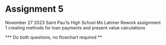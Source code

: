 # Assignment 5
November 27 2023 Saint Pau'ls High School
Ms Latimer
Rework assignment 1 creating methods for loan payments and present value calculations

*** Do both questions, no flowchart required **